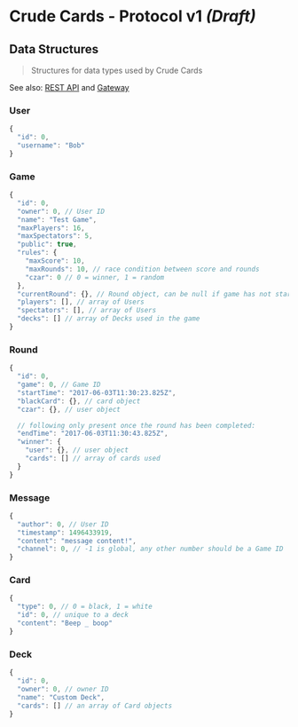 # Crude Cards - Protocol v1 _(Draft)_
## Data Structures
> Structures for data types used by Crude Cards

See also: [REST API](rest.md) and [Gateway](gateway.md)

### User
```js
{
  "id": 0,
  "username": "Bob"
}
```

### Game
```js
{
  "id": 0,
  "owner": 0, // User ID
  "name": "Test Game",
  "maxPlayers": 16,
  "maxSpectators": 5,
  "public": true,
  "rules": {
    "maxScore": 10,
    "maxRounds": 10, // race condition between score and rounds
    "czar": 0 // 0 = winner, 1 = random
  },
  "currentRound": {}, // Round object, can be null if game has not started
  "players": [], // array of Users
  "spectators": [], // array of Users
  "decks": [] // array of Decks used in the game
}
```

### Round
```js
{
  "id": 0,
  "game": 0, // Game ID
  "startTime": "2017-06-03T11:30:23.825Z",
  "blackCard": {}, // card object
  "czar": {}, // user object

  // following only present once the round has been completed:
  "endTime": "2017-06-03T11:30:43.825Z",
  "winner": {
    "user": {}, // user object
    "cards": [] // array of cards used
  }
}
```

### Message
```js
{
  "author": 0, // User ID
  "timestamp": 1496433919,
  "content": "message content!",
  "channel": 0, // -1 is global, any other number should be a Game ID
}
```

### Card
```js
{
  "type": 0, // 0 = black, 1 = white
  "id": 0, // unique to a deck
  "content": "Beep _ boop"
}
```

### Deck
```js
{
  "id": 0,
  "owner": 0, // owner ID
  "name": "Custom Deck",
  "cards": [] // an array of Card objects
}
```